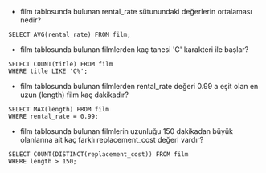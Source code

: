 * film tablosunda bulunan rental_rate sütunundaki değerlerin ortalaması nedir?
```
SELECT AVG(rental_rate) FROM film;
```
* film tablosunda bulunan filmlerden kaç tanesi 'C' karakteri ile başlar?
```
SELECT COUNT(title) FROM film
WHERE title LIKE 'C%';
```
* film tablosunda bulunan filmlerden rental_rate değeri 0.99 a eşit olan en uzun (length) film kaç dakikadır?
```
SELECT MAX(length) FROM film
WHERE rental_rate = 0.99;
```
* film tablosunda bulunan filmlerin uzunluğu 150 dakikadan büyük olanlarına ait kaç farklı replacement_cost değeri vardır?
```
SELECT COUNT(DISTINCT(replacement_cost)) FROM film
WHERE length > 150;
```
